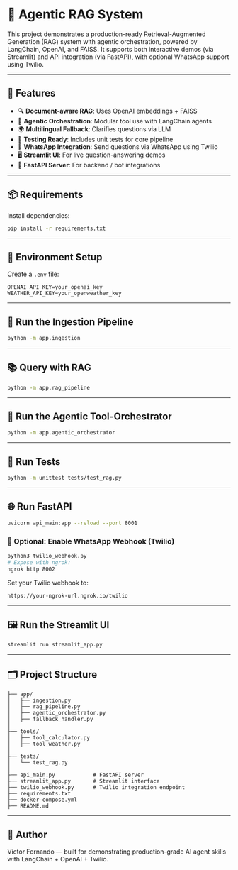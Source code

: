 # 🤖 Agentic RAG System

This project demonstrates a production-ready Retrieval-Augmented Generation (RAG) system with agentic orchestration, powered by LangChain, OpenAI, and FAISS. It supports both interactive demos (via Streamlit) and API integration (via FastAPI), with optional WhatsApp support using Twilio.

---

## 🚀 Features

- 🔍 **Document-aware RAG**: Uses OpenAI embeddings + FAISS
- 🧠 **Agentic Orchestration**: Modular tool use with LangChain agents
- 🌍 **Multilingual Fallback**: Clarifies questions via LLM
- 🧪 **Testing Ready**: Includes unit tests for core pipeline
- 📲 **WhatsApp Integration**: Send questions via WhatsApp using Twilio
- 🖥️ **Streamlit UI**: For live question-answering demos
- 🔌 **FastAPI Server**: For backend / bot integrations

---

## 📦 Requirements

Install dependencies:
```bash
pip install -r requirements.txt
```

---

## 🔧 Environment Setup

Create a `.env` file:
```
OPENAI_API_KEY=your_openai_key
WEATHER_API_KEY=your_openweather_key
```

---

## 🧠 Run the Ingestion Pipeline

```bash
python -m app.ingestion
```

---

## 📚 Query with RAG

```bash
python -m app.rag_pipeline
```

---

## 💬 Run the Agentic Tool-Orchestrator

```bash
python -m app.agentic_orchestrator
```

---

## 🧪 Run Tests

```bash
python -m unittest tests/test_rag.py
```

---

## 🌐 Run FastAPI

```bash
uvicorn api_main:app --reload --port 8001
```

### 📩 Optional: Enable WhatsApp Webhook (Twilio)

```bash
python3 twilio_webhook.py
# Expose with ngrok:
ngrok http 8002
```

Set your Twilio webhook to:
```
https://your-ngrok-url.ngrok.io/twilio
```

---

## 🖼️ Run the Streamlit UI

```bash
streamlit run streamlit_app.py
```

---

## 🗂️ Project Structure

```
├── app/
│   ├── ingestion.py
│   ├── rag_pipeline.py
│   ├── agentic_orchestrator.py
│   ├── fallback_handler.py
│
├── tools/
│   ├── tool_calculator.py
│   ├── tool_weather.py
│
├── tests/
│   └── test_rag.py
│
├── api_main.py            # FastAPI server
├── streamlit_app.py       # Streamlit interface
├── twilio_webhook.py      # Twilio integration endpoint
├── requirements.txt
├── docker-compose.yml
├── README.md
```

---

## 👤 Author

Victor Fernando — built for demonstrating production-grade AI agent skills with LangChain + OpenAI + Twilio.

